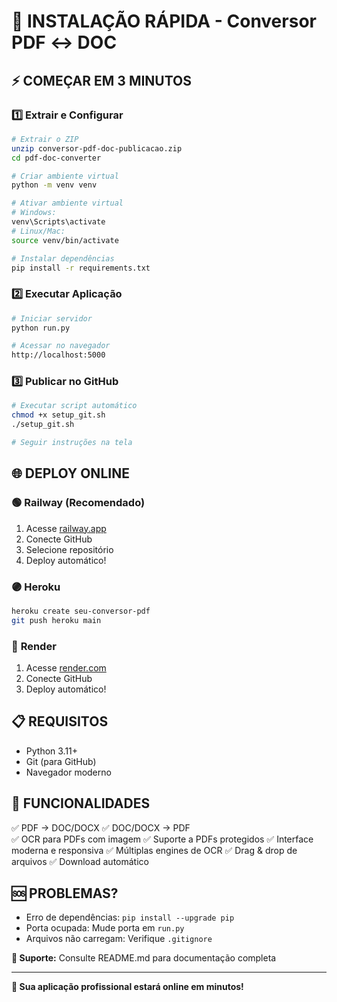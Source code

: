# 🚀 INSTALAÇÃO RÁPIDA - Conversor PDF ↔ DOC

## ⚡ COMEÇAR EM 3 MINUTOS

### 1️⃣ **Extrair e Configurar**
```bash
# Extrair o ZIP
unzip conversor-pdf-doc-publicacao.zip
cd pdf-doc-converter

# Criar ambiente virtual
python -m venv venv

# Ativar ambiente virtual
# Windows:
venv\Scripts\activate
# Linux/Mac:
source venv/bin/activate

# Instalar dependências
pip install -r requirements.txt
```

### 2️⃣ **Executar Aplicação**
```bash
# Iniciar servidor
python run.py

# Acessar no navegador
http://localhost:5000
```

### 3️⃣ **Publicar no GitHub**
```bash
# Executar script automático
chmod +x setup_git.sh
./setup_git.sh

# Seguir instruções na tela
```

## 🌐 **DEPLOY ONLINE**

### 🟢 **Railway (Recomendado)**
1. Acesse [railway.app](https://railway.app)
2. Conecte GitHub
3. Selecione repositório
4. Deploy automático!

### 🟣 **Heroku**
```bash
heroku create seu-conversor-pdf
git push heroku main
```

### 🔵 **Render**
1. Acesse [render.com](https://render.com)
2. Conecte GitHub
3. Deploy automático!

## 📋 **REQUISITOS**
- Python 3.11+
- Git (para GitHub)
- Navegador moderno

## 🎯 **FUNCIONALIDADES**
✅ PDF → DOC/DOCX
✅ DOC/DOCX → PDF  
✅ OCR para PDFs com imagem
✅ Suporte a PDFs protegidos
✅ Interface moderna e responsiva
✅ Múltiplas engines de OCR
✅ Drag & drop de arquivos
✅ Download automático

## 🆘 **PROBLEMAS?**
- Erro de dependências: `pip install --upgrade pip`
- Porta ocupada: Mude porta em `run.py`
- Arquivos não carregam: Verifique `.gitignore`

**📧 Suporte:** Consulte README.md para documentação completa

---
**🎉 Sua aplicação profissional estará online em minutos!**

